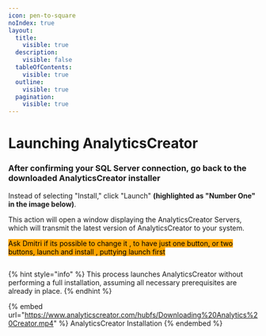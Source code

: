 ```yaml
---
icon: pen-to-square
noIndex: true
layout:
  title:
    visible: true
  description:
    visible: false
  tableOfContents:
    visible: true
  outline:
    visible: true
  pagination:
    visible: true
---
```


# Launching AnalyticsCreator

### **After confirming your SQL Server connection, go back to the downloaded AnalyticsCreator installer**

Instead of selecting "Install," click "Launch" **(highlighted as "Number One" in the image below)**.&#x20;

This action will open a window displaying the AnalyticsCreator Servers, which will transmit the latest version of AnalyticsCreator to your system.

<mark style="background-color:orange;">Ask Dmitri if its possible to change it , to have just one button, or two buttons, launch and install , puttying launch first</mark>

<figure><img src="https://www.analyticscreator.com/hs-fs/hubfs/Canva%20images/Download%20Page%20AnalyticsCreator.png?width=1920&#x26;height=1080&#x26;name=Download%20Page%20AnalyticsCreator.png" alt=""><figcaption></figcaption></figure>

{% hint style="info" %}
This process launches AnalyticsCreator without performing a full installation, assuming all necessary prerequisites are already in place.
{% endhint %}

{% embed url="https://www.analyticscreator.com/hubfs/Downloading%20Analytics%20Creator.mp4" %}
AnalyticsCreator Installation
{% endembed %}



